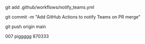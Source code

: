 git add .github/workflows/notify_teams.yml

git commit -m "Add GitHub Actions to notify Teams on PR merge"

git push origin main

007
piggggg
870333
